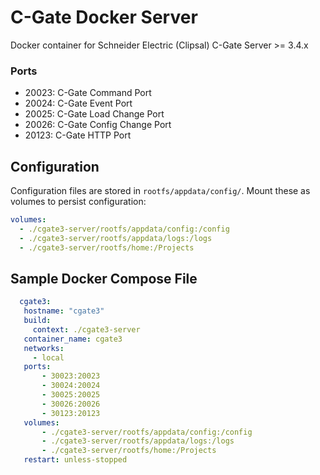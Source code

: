 # C-Gate Docker Server

Docker container for Schneider Electric (Clipsal) C-Gate Server >= 3.4.x



### Ports

- 20023: C-Gate Command Port
- 20024: C-Gate Event Port
- 20025: C-Gate Load Change Port
- 20026: C-Gate Config Change Port
- 20123: C-Gate HTTP Port


## Configuration

Configuration files are stored in `rootfs/appdata/config/`. Mount these as volumes to persist configuration:

```yaml
volumes:
  - ./cgate3-server/rootfs/appdata/config:/config
  - ./cgate3-server/rootfs/appdata/logs:/logs
  - ./cgate3-server/rootfs/home:/Projects
```

## Sample Docker Compose File
```yaml
  cgate3:
   hostname: "cgate3"
   build:
     context: ./cgate3-server
   container_name: cgate3
   networks:
     - local
   ports:
       - 30023:20023
       - 30024:20024
       - 30025:20025
       - 30026:20026
       - 30123:20123
   volumes:
       - ./cgate3-server/rootfs/appdata/config:/config
       - ./cgate3-server/rootfs/appdata/logs:/logs
       - ./cgate3-server/rootfs/home:/Projects
   restart: unless-stopped
```